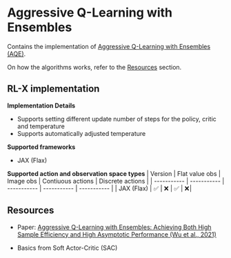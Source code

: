 # Aggressive Q-Learning with Ensembles

Contains the implementation of [Aggressive Q-Learning with Ensembles (AQE)](https://arxiv.org/pdf/2111.09159).

On how the algorithms works, refer to the [Resources](#resources) section.


## RL-X implementation

**Implementation Details**
- Supports setting different update number of steps for the policy, critic and temperature
- Supports automatically adjusted temperature

**Supported frameworks**
- JAX (Flax)

**Supported action and observation space types**
| Version | Flat value obs | Image obs | Contiuous actions | Discrete actions |
| ----------- | ----------- | ----------- | ----------- | ----------- |
| JAX (Flax) | ✅ | ❌ | ✅ | ❌ |


## Resources
- Paper: [Aggressive Q-Learning with Ensembles: Achieving Both High Sample Efficiency and High Asymptotic Performance (Wu et al., 2021)](https://arxiv.org/pdf/2111.09159)

- Basics from Soft Actor-Critic (SAC)
